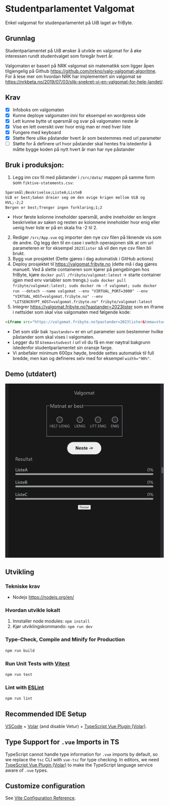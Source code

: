 # Studentparlamentet Valgomat

Enkel valgomat for studenparlamentet på UiB laget av friByte.

## Grunnlag

Studentparlamentet på UiB ønsker å utvikle en valgomat for å øke interessen rundt studentvalget som foregår hvert år.

Valgomaten er basert på NRK valgomat sin matematikk som ligger åpen tilgjengelig på Github https://github.com/nrkno/valg-valgomat-algoritme. For å lese mer om hvordan NRK har implementert sin valgomat se https://nrkbeta.no/2019/07/03/slik-snekret-vi-en-valgomat-for-hele-landet/.

## Krav

- [x] Infoboks om valgomaten
- [x] Kunne deploye valgomaten inni for eksempel en wordpress side
- [x] Lett kunne bytte ut spørsmål og svar på valgomaten neste år
- [x] Vise en lett oversikt over hvor enig man er med hver liste
- [x] Fungere med keyboard
- [x] Støtte flere ulike påstander hvert år som bestemmes med url parameter
- [ ] Støtte for å definere url hvor påstander skal hentes fra istedenfor å måtte bygge koden på nytt hvert år man har nye påstander

## Bruk i produksjon:

1. Legg inn csv fil med påstander i `/src/data/` mappen på samme form som `fiktive-statements.csv`:

```CSV
Spørsmål;Beskrivelse;ListeA;ListeB
UiB er best;Saken dreier seg om den evige krigen mellom UiB og HVL;-2;2
Bergen er best;Trenger ingen forklaring;1;2
```

- Hvor første kolonne inneholder spørsmål, andre inneholder en lengre beskrivelse av saken og resten av kolonnene inneholder hvor enig eller uenig hver liste er på en skala fra -2 til 2.

2. Rediger `/src/App.vue` og importer den nye csv filen på liknende vis som de andre. Og legg den til en case i switch operasjonen slik at om url parameteren er for eksempel `2023lister` så vil den nye csv filen bli brukt.
3. Bygg vue prosjektet (Dette gjøres i dag automatisk i GitHub actions)
4. Deploy prosjektet til https://valgomat.fribyte.no (dette må i dag gjøres manuelt. Ved å slette containeren som kjører på pengebingen hos friByte, kjøre `docker pull /fribyte/valgomat:latest` -> starte container igjen med env variabler som trengs.) `sudo docker pull fribyte/valgomat:latest; sudo docker rm -f valgomat; sudo docker run --detach --name valgomat --env "VIRTUAL_PORT=3000" --env "VIRTUAL_HOST=valgomat.fribyte.no" --env "LETSENCRYPT_HOST=valgomat.fribyte.no" fribyte/valgomat:latest`
5. Integrer https://valgomat.fribyte.no?pastander=2023lister som en iframe i nettsider som skal vise valgomaten med følgende kode:

```HTML
<iframe src="https://valgomat.fribyte.no?pastander=2023lister&tema=studvest" height="600px" />
```

- Det som står bak `?pastander=` er en url parameter som bestemmer hvilke påstander som skal vises i valgomaten.
- Legger du til `&tema=studvest` i url vil du få en mer nøytral bakgrunn istedenfor studentparlamentet sin oransje farge.
- Vi anbefaler minimum 600px høyde, bredde settes automatisk til full bredde, men kan og defineres selv med for eksempel `width="90%"`.

## Demo (utdatert)

![Demo over valgomaten i bruk](./Valgomat-demo.gif)

## Utvikling

### Tekniske krav

- Nodejs https://nodejs.org/en/

### Hvordan utvikle lokalt

1. Innstaller node modules: `npm install`
2. Kjør utviklingskommando: `npm run dev`

### Type-Check, Compile and Minify for Production

```sh
npm run build
```

### Run Unit Tests with [Vitest](https://vitest.dev/)

```sh
npm run test
```

### Lint with [ESLint](https://eslint.org/)

```sh
npm run lint
```

## Recommended IDE Setup

[VSCode](https://code.visualstudio.com/) + [Volar](https://marketplace.visualstudio.com/items?itemName=johnsoncodehk.volar) (and disable Vetur) + [TypeScript Vue Plugin (Volar)](https://marketplace.visualstudio.com/items?itemName=johnsoncodehk.vscode-typescript-vue-plugin).

## Type Support for `.vue` Imports in TS

TypeScript cannot handle type information for `.vue` imports by default, so we replace the `tsc` CLI with `vue-tsc` for type checking. In editors, we need [TypeScript Vue Plugin (Volar)](https://marketplace.visualstudio.com/items?itemName=johnsoncodehk.vscode-typescript-vue-plugin) to make the TypeScript language service aware of `.vue` types.

## Customize configuration

See [Vite Configuration Reference](https://vitejs.dev/config/).
